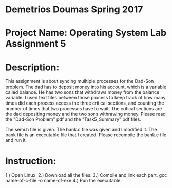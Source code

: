 # Demetrios Doumas Spring 2017
# Project Name: Operating System Lab Assignment 5

# Description:

This assignment is about syncing muiltiple processes for the Dad-Son problem. The dad has to deposit money into his account, which is a variable called balance. He has two sons that withdraws money from the balance variable. I used text files between those process to keep track of how many times did each process access the three critical sections, and counting the number of times that two processes have to wait. The critical sections are the dad depositing money and the two sons withrawing money. Please read the "Dad-Son Problem" pdf and the "Task5_Summary" pdf files.

The semi.h file is given.
The bank.c file was given and I modified it.
The bank file is an executable file that I created. Please recompile the bank.c file and run it.

# Instruction:
1.) Open Linux.
2.) Download all the files.
3.) Compile and link each part.  gcc name-of-c-file -o name-of-exe
4.) Run the executable.